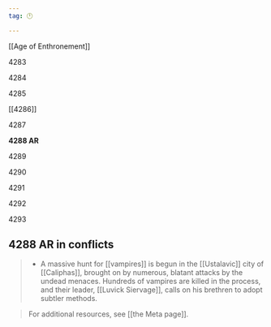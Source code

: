 ```yaml
---
tag: 🕛

---
```

[[Age of Enthronement]]


4283

4284

4285

[[4286]]

4287

**4288 AR**

4289

4290

4291

4292

4293



## 4288 AR in conflicts

>  - A massive hunt for [[vampires]] is begun in the [[Ustalavic]] city of [[Caliphas]], brought on by numerous, blatant attacks by the undead menaces. Hundreds of vampires are killed in the process, and their leader, [[Luvick Siervage]], calls on his brethren to adopt subtler methods.

>  For additional resources, see [[the Meta page]].




